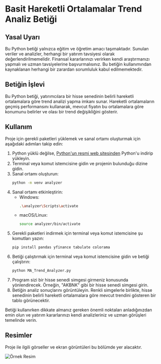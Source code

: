 # Basit Hareketli Ortalamalar Trend Analiz Betiği

## Yasal Uyarı
Bu Python betiği yalnızca eğitim ve öğretim amacı taşımaktadır. Sunulan veriler ve analizler, herhangi bir yatırım tavsiyesi olarak değerlendirilmemelidir. Finansal kararlarınızı verirken kendi araştırmanızı yapmalı ve uzman tavsiyelerine başvurmalısınız. Bu betiğin kullanımından kaynaklanan herhangi bir zarardan sorumluluk kabul edilmemektedir.

## Betiğin İşlevi
Bu Python betiği, yatırımcılara bir hisse senedinin belirli hareketli ortalamalara göre trend analizi yapma imkanı sunar. Hareketli ortalamaların geçmiş performansını kullanarak, mevcut fiyatın bu ortalamalara göre konumunu belirler ve olası bir trend değişikliğini gösterir.

## Kullanım
Proje için gerekli paketleri yüklemek ve sanal ortamı oluşturmak için aşağıdaki adımları takip edin:
1. Python yüklü değilse, [Python'un resmi web sitesinden](https://www.python.org/downloads/) Python'u indirip yükleyin.
2. Terminal veya komut istemcisine gidin ve projenin bulunduğu dizine gidin.
3. Sanal ortamı oluşturun:
    ```bash
    python -m venv analyzer
    ```
4. Sanal ortamı etkinleştirin:
   - Windows:
     ```bash
     .\analyzer\Scripts\activate
     ```
   - macOS/Linux:
     ```bash
     source analyzer/bin/activate
     
5. Gerekli paketleri indirmek için terminal veya komut istemcisine şu komutları yazın:
    ```bash
    pip install pandas yfinance tabulate colorama
    ```
6. Betiği çalıştırmak için terminal veya komut istemcisine gidin ve betiği çalıştırın:
    ```bash
    python MA_Trend_Analyzer.py
    ```
7. Program sizi bir hisse senedi simgesi girmeniz konusunda yönlendirecek. Örneğin, "AKBNK" gibi bir hisse senedi simgesi girin.
8. Betiğin analiz sonuçlarını görüntüleyin. Renkli simgelerle birlikte, hisse senedinin belirli hareketli ortalamalara göre mevcut trendini gösteren bir tablo görünecektir.

Betiği kullanırken dikkate almanız gereken önemli noktaları anladığınızdan emin olun ve yatırım kararlarınızı kendi analizleriniz ve uzman görüşleri temelinde verin.

## Resimler
Proje ile ilgili görseller ve ekran görüntüleri bu bölümde yer alacaktır.

![Örnek Resim](https://i.imgur.com/HxsCfuO.png)
